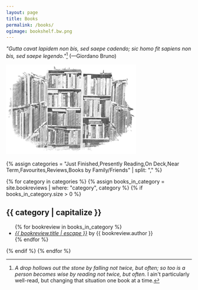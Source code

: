 ```yaml
---
layout: page
title: Books
permalink: /books/
ogimage: bookshelf.bw.png
---
```

*"Gutta cavat lapidem non bis, sed saepe cadendo; sic homo fit sapiens non bis, sed saepe legendo."*[^1] (—Giordano Bruno)

[^1]:*A drop hollows out the stone by falling not twice, but often; so too is a person becomes wise by reading not twice, but often.* I ain't particularly well-read, but changing that situation one book at a time.

<img src="/assets/og/bookshelf.bw.png" alt="bookshelf" width="70%" height="70%">

{% assign categories = "Just Finished,Presently Reading,On Deck,Near Term,Favourites,Reviews,Books by Family/Friends" | split: "," %}

{% for category in categories %}
  {% assign books_in_category = site.bookreviews | where: "category", category %}
  {% if books_in_category.size > 0 %}
    <h2>{{ category | capitalize }}</h2>
    <ul class="more-space">
      {% for bookreview in books_in_category %}
        <li><i><a class="bookreview-link" href="{{ bookreview.url | relative_url }}">{{ bookreview.title | escape }}</a></i> by {{ bookreview.author }}</li>
      {% endfor %}
    </ul>
  {% endif %}
{% endfor %}